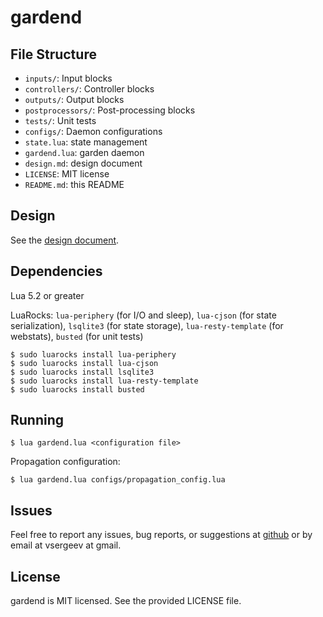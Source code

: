 # gardend

## File Structure

* `inputs/`: Input blocks
* `controllers/`: Controller blocks
* `outputs/`: Output blocks
* `postprocessors/`: Post-processing blocks
* `tests/`: Unit tests
* `configs/`: Daemon configurations
* `state.lua`: state management
* `gardend.lua`: garden daemon
* `design.md`: design document
* `LICENSE`: MIT license
* `README.md`: this README

## Design

See the [design document](design.md).

## Dependencies

Lua 5.2 or greater

LuaRocks: `lua-periphery` (for I/O and sleep), `lua-cjson` (for state serialization), `lsqlite3` (for state storage), `lua-resty-template` (for webstats), `busted` (for unit tests)

```
$ sudo luarocks install lua-periphery
$ sudo luarocks install lua-cjson
$ sudo luarocks install lsqlite3
$ sudo luarocks install lua-resty-template
$ sudo luarocks install busted
```

## Running

```
$ lua gardend.lua <configuration file>
```

Propagation configuration:

```
$ lua gardend.lua configs/propagation_config.lua
```

## Issues

Feel free to report any issues, bug reports, or suggestions at [github](https://github.com/vsergeev/gardend/issues) or by email at vsergeev at gmail.

## License

gardend is MIT licensed. See the provided LICENSE file.

